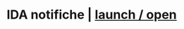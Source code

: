 # IDA notifiche | [launch / open](http://ccristiano22/ida-inclusive-digital-assistant.io/prototipi)

